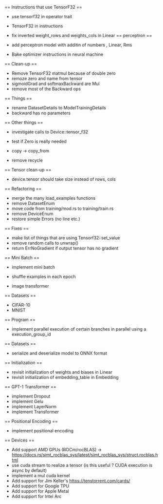== Instructions that use TensorF32 ==

- use tensorf32 in operator trait
- TensorF32 in instructions

- fix inverted weight_rows and weights_cols in Linear
== perceptron ==

- add perceptron model with additin of numbers , Linear, Rms

- Bake optimizer instructions in neural machine

== Clean-up ==

- Remove TensorF32 matmul because of double zero
- remoze zero and name from tensor
- sigmoidGrad and softmaxBackward are Mul
- remove most of the Backward ops

== Things ==

- rename DatasetDetails to ModelTrainingDetails
- backward has no parameters

== Other things ==

- investigate calls to Device::tensor_f32
- test if Zero is really needed

- copy -> copy_from
- remove recycle

== Tensor clean-up ==

- device.tensor should take size instead of rows, cols

== Refactoring ==

- merge the many load_examples functions
- remove DatasetEnum
- move code from training/mod.rs to training/train.rs
- remove DeviceEnum
- restore simple Errors (no line etc.)

== Fixes ==

- make list of things that are using Tensorf32::set_value
- remove random calls to unwrap()
- return ErrNoGradient if output tensor has no gradient

== Mini Batch ==

- implement mini batch
- shuffle examples in each epoch

- image transformer

== Datasets ==

- CIFAR-10
- MNIST

== Program ==

- implement parallel execution of certain branches in parallel using a execution_group_id

== Datasets ==

- serialize and deserialize model to ONNX format

== Initialization ==

- revisit initialization of weights and biases in Linear
- revisit initialization of embedding_table in Embedding

== GPT-1 Transformer ==

- implement Dropout
- implement Gelu
- implement LayerNorm
- implement Transformer

== Positional Encoding ==

- implement positional encoding

== Devices ==

- Add support AMD GPUs (ROCm/rocBLAS) -> https://docs.rs/simt_rocblas_sys/latest/simt_rocblas_sys/struct.rocblas.html
- use cuda stream to realize a tensor (is this useful ? CUDA execution is async by default)
- implement a mul cuda kernel
- Add support for Jim Keller's https://tenstorrent.com/cards/
- Add support for Google TPU
- Add support for Apple Metal
- Add support for Intel Arc
